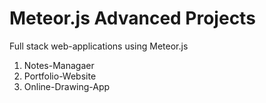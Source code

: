 
# Meteor.js Advanced Projects

Full stack web-applications using Meteor.js

1) Notes-Managaer
2) Portfolio-Website
3) Online-Drawing-App


